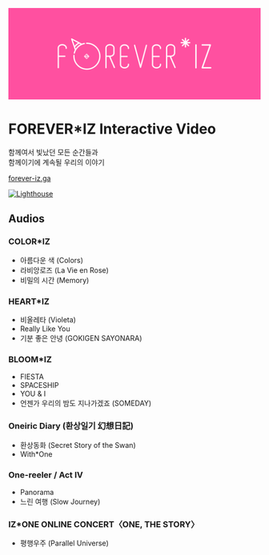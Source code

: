 ![FOREVER*IZ](/.github/foreveriz.png?raw=true "FOREVER*IZ")  
# FOREVER*IZ Interactive Video
함께여서 빛났던 모든 순간들과  
함께이기에 계속될 우리의 이야기  
  
[forever-iz.ga](https://forever-iz.ga/)  

[![Lighthouse](https://github.com/delta-kor/forever-iz/actions/workflows/main.yml/badge.svg)](https://github.com/delta-kor/forever-iz/actions/workflows/main.yml)

## Audios
### COLOR*IZ
- 아름다운 색 (Colors)
- 라비앙로즈 (La Vie en Rose)
- 비밀의 시간 (Memory)

### HEART*IZ
- 비올레타 (Violeta)
- Really Like You
- 기분 좋은 안녕 (GOKIGEN SAYONARA)

### BLOOM*IZ
- FIESTA
- SPACESHIP
- YOU & I
- 언젠가 우리의 밤도 지나가겠죠 (SOMEDAY)

### Oneiric Diary (환상일기 幻想日記)
- 환상동화 (Secret Story of the Swan)
- With*One

### One-reeler / Act IV
- Panorama
- 느린 여행 (Slow Journey)

### IZ*ONE ONLINE CONCERT〈ONE, THE STORY〉
- 평행우주 (Parallel Universe)
